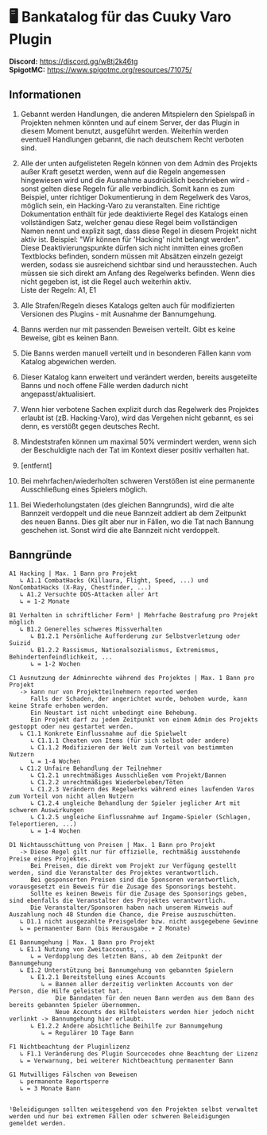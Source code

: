 # 🖥 Bankatalog für das Cuuky Varo Plugin

**Discord:** https://discord.gg/w8tj2k46tg<br/>
**SpigotMC:** https://www.spigotmc.org/resources/71075/

## Informationen
1.   Gebannt werden Handlungen, die anderen Mitspielern den Spielspaß in Projekten nehmen könnten und auf einem Server, der das Plugin in diesem Moment benutzt, ausgeführt            werden. Weiterhin werden eventuell Handlungen gebannt, die nach deutschem Recht verboten sind. 

2.   Alle der unten aufgelisteten Regeln können von dem Admin des Projekts außer Kraft gesetzt werden, wenn        auf die Regeln angemessen hingewiesen wird und die Ausnahme ausdrücklich beschrieben wird - sonst gelten diese Regeln für alle verbindlich.
     Somit kann es zum Beispiel, unter richtiger Dokumentierung in dem Regelwerk des Varos, möglich sein, ein Hacking-Varo zu veranstalten.
     Eine richtige Dokumentation enthält für jede deaktivierte Regel des Katalogs einen vollständigen Satz, welcher genau
     diese Regel beim vollständigen Namen nennt und explizit sagt, dass diese Regel in diesem Projekt nicht aktiv ist. 
     Beispiel: "Wir können für 'Hacking' nicht belangt werden".
     Diese Deaktivierungspunkte dürfen sich nicht inmitten eines großen Textblocks befinden, sondern müssen mit Absätzen einzeln gezeigt werden, sodass
     sie ausreichend sichtbar sind und herausstechen. Auch müssen sie sich direkt am Anfang des Regelwerks befinden.
     Wenn dies nicht gegeben ist, ist die Regel auch weiterhin aktiv.<br>
     Liste der Regeln: A1, E1

3.   Alle Strafen/Regeln dieses Katalogs gelten auch für modifizierten Versionen des Plugins - mit Ausnahme der Bannumgehung.

4.   Banns werden nur mit passenden Beweisen verteilt. Gibt es keine Beweise, gibt es keinen Bann.

5.   Die Banns werden manuell verteilt und in besonderen Fällen kann vom Katalog abgewichen werden.

6.   Dieser Katalog kann erweitert und verändert werden, bereits ausgeteilte Banns und noch offene Fälle werden dadurch nicht angepasst/aktualisiert.

7.   Wenn hier verbotene Sachen explizit durch das Regelwerk des Projektes erlaubt ist (zB. Hacking-Varo), wird das Vergehen nicht gebannt, es sei denn, es verstößt gegen deutsches Recht.

8.   Mindeststrafen können um maximal 50% vermindert werden, wenn sich der Beschuldigte nach der Tat im Kontext dieser positiv verhalten hat.

9.   [entfernt]

10.  Bei mehrfachen/wiederholten schweren Verstößen ist eine permanente Ausschließung eines Spielers möglich.

11.  Bei Wiederholungstaten (des gleichen Banngrunds), wird die alte Bannzeit verdoppelt und die neue Bannzeit addiert ab dem Zeitpunkt des neuen Banns.
     Dies gilt aber nur in Fällen, wo die Tat nach Bannung geschehen ist. Sonst wird die alte Bannzeit nicht verdoppelt.


## Banngründe
```
A1 Hacking | Max. 1 Bann pro Projekt
   ↳ A1.1 CombatHacks (Killaura, Flight, Speed, ...) und NonCombatHacks (X-Ray, Chestfinder, ...)
   ↳ A1.2 Versuchte DOS-Attacken aller Art
   ↳ = 1-2 Monate

B1 Verhalten in schriftlicher Form¹ | Mehrfache Bestrafung pro Projekt möglich
   ↳ B1.2 Generelles schweres Missverhalten
      ↳ B1.2.1 Persönliche Aufforderung zur Selbstverletzung oder Suizid
      ↳ B1.2.2 Rassismus, Nationalsozialismus, Extremismus, Behindertenfeindlichkeit, ...
      ↳ = 1-2 Wochen

C1 Ausnutzung der Adminrechte während des Projektes | Max. 1 Bann pro Projekt
   -> kann nur von Projektteilnehmern reported werden
      Falls der Schaden, der angerichtet wurde, behoben wurde, kann keine Strafe erhoben werden.
      Ein Neustart ist nicht unbedingt eine Behebung.
      Ein Projekt darf zu jedem Zeitpunkt von einem Admin des Projekts gestoppt oder neu gestartet werden.
   ↳ C1.1 Konkrete Einflussnahme auf die Spielwelt
      ↳ C1.1.1 Cheaten von Items (für sich selbst oder andere)
      ↳ C1.1.2 Modifizieren der Welt zum Vorteil von bestimmten Nutzern
      ↳ = 1-4 Wochen
   ↳ C1.2 Unfaire Behandlung der Teilnehmer
      ↳ C1.2.1 unrechtmäßiges Ausschließen vom Projekt/Bannen
      ↳ C1.2.2 unrechtmäßiges Wiederbeleben/Töten
      ↳ C1.2.3 Verändern des Regelwerks während eines laufenden Varos zum Vorteil von nicht allen Nutzern
      ↳ C1.2.4 ungleiche Behandlung der Spieler jeglicher Art mit schweren Auswirkungen
      ↳ C1.2.5 ungleiche Einflussnahme auf Ingame-Spieler (Schlagen, Teleportieren, ...)
      ↳ = 1-4 Wochen

D1 Nichtausschüttung von Preisen | Max. 1 Bann pro Projekt
   -> Diese Regel gilt nur für offizielle, rechtmäßig ausstehende Preise eines Projektes.
      Bei Preisen, die direkt vom Projekt zur Verfügung gestellt werden, sind die Veranstalter des Projektes verantwortlich.
      Bei gesponserten Preisen sind die Sponsoren verantwortlich, vorausgesetzt ein Beweis für die Zusage des Sponsorings besteht.
      Sollte es keinen Beweis für die Zusage des Sponsorings geben, sind ebenfalls die Veranstalter des Projektes verantwortlich.
      Die Veranstalter/Sponsoren haben nach unserem Hinweis auf Auszahlung noch 48 Stunden die Chance, die Preise auszuschütten.
   ↳ D1.1 nicht ausgezahlte Preisgelder bzw. nicht ausgegebene Gewinne
   ↳ = permanenter Bann (bis Herausgabe + 2 Monate)

E1 Bannumgehung | Max. 1 Bann pro Projekt
   ↳ E1.1 Nutzung von Zweitaccounts, ...
      ↳ = Verdopplung des letzten Bans, ab dem Zeitpunkt der Bannumgehung
   ↳ E1.2 Unterstützung bei Bannumgehung von gebannten Spielern
      ↳ E1.2.1 Bereitstellung eines Accounts
         ↳ = Bannen aller derzeitig verlinkten Accounts von der Person, die Hilfe geleistet hat.
             Die Banndaten für den neuen Bann werden aus dem Bann des bereits gebannten Spieler übernommen.
             Neue Accounts des Hilfeleisters werden hier jedoch nicht verlinkt -> Bannumgehung hier erlaubt.
      ↳ E1.2.2 Andere absichtliche Beihilfe zur Bannumgehung
         ↳ = Regulärer 10 Tage Bann

F1 Nichtbeachtung der Pluginlizenz
   ↳ F1.1 Veränderung des Plugin Sourcecodes ohne Beachtung der Lizenz
   ↳ = Verwarnung, bei weiterer Nichtbeachtung permanenter Bann

G1 Mutwilliges Fälschen von Beweisen
   ↳ permanente Reportsperre
   ↳ = 3 Monate Bann


¹Beleidigungen sollten weitesgehend von den Projekten selbst verwaltet werden und nur bei extremen Fällen oder schweren Beleidigungen gemeldet werden.
```
